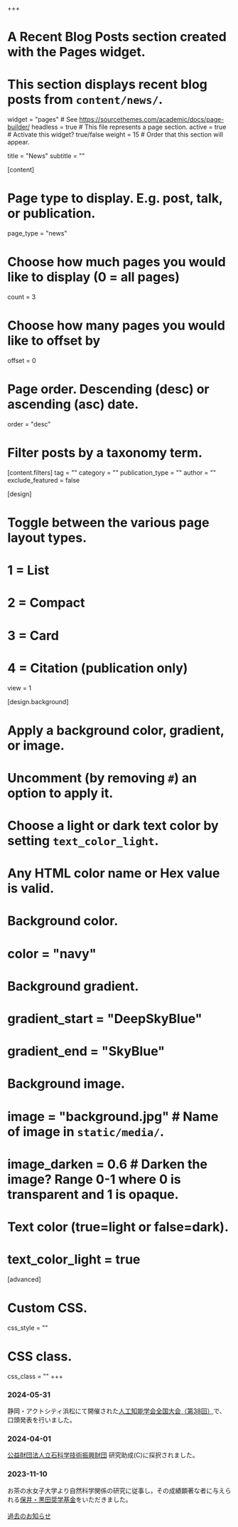 +++
# A Recent Blog Posts section created with the Pages widget.
# This section displays recent blog posts from `content/news/`.

widget = "pages"  # See https://sourcethemes.com/academic/docs/page-builder/
headless = true  # This file represents a page section.
active = true  # Activate this widget? true/false
weight = 15  # Order that this section will appear.

title = "News"
subtitle = ""

[content]
  # Page type to display. E.g. post, talk, or publication.
  page_type = "news"

  # Choose how much pages you would like to display (0 = all pages)
  count = 3

  # Choose how many pages you would like to offset by
  offset = 0

  # Page order. Descending (desc) or ascending (asc) date.
  order = "desc"

  # Filter posts by a taxonomy term.
  [content.filters]
    tag = ""
    category = ""
    publication_type = ""
    author = ""
    exclude_featured = false

[design]
  # Toggle between the various page layout types.
  #   1 = List
  #   2 = Compact
  #   3 = Card
  #   4 = Citation (publication only)
  view = 1

[design.background]
  # Apply a background color, gradient, or image.
  #   Uncomment (by removing `#`) an option to apply it.
  #   Choose a light or dark text color by setting `text_color_light`.
  #   Any HTML color name or Hex value is valid.

  # Background color.
  # color = "navy"

  # Background gradient.
  # gradient_start = "DeepSkyBlue"
  # gradient_end = "SkyBlue"

  # Background image.
  # image = "background.jpg"  # Name of image in `static/media/`.
  # image_darken = 0.6  # Darken the image? Range 0-1 where 0 is transparent and 1 is opaque.

  # Text color (true=light or false=dark).
  # text_color_light = true  

[advanced]
 # Custom CSS.
 css_style = ""

 # CSS class.
 css_class = ""
+++
### 2024-05-31
静岡・アクトシティ浜松にて開催された<a href="https://www.ai-gakkai.or.jp/jsai2024" target="_blank">人工知能学会全国大会（第38回）</a>で、口頭発表を行いました。
<br>

### 2024-04-01
<a href="https://www.tateisi-f.org/" target="_blank">公益財団法人立石科学技術振興財団</a> 研究助成(C)に採択されました。
<br>

### 2023-11-10
お茶の水女子大学より自然科学関係の研究に従事し，その成績顕著な者に与えられる<a href="https://www.ocha.ac.jp/campuslife/scholarship/list.html" target="_blank">保井・黒田奨学基金</a>をいただきました。
<br><br>
[過去のお知らせ ](news)<i class="fas fa-angle-right"></i>